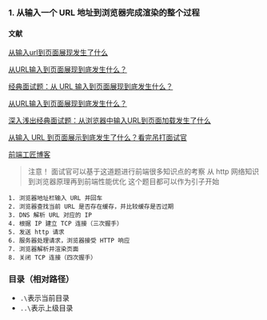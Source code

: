 <!--
 * @Author: your name
 * @Date: 2021-09-21 22:01:23
 * @LastEditTime: 2021-12-07 19:05:32
 * @LastEditors: Please set LastEditors
 * @Description: 打开koroFileHeader查看配置 进行设置: https://github.com/OBKoro1/koro1FileHeader/wiki/%E9%85%8D%E7%BD%AE``
 * @FilePath: \workspaces\plugins\面试\html.md
-->
### 1.  从输入一个 URL 地址到浏览器完成渲染的整个过程
#### 文献

[从输入url到页面展现发生了什么](https://segmentfault.com/a/1190000013522717)

[从URL输入到页面展现到底发生什么？](https://juejin.cn/post/6844903784229896199)

[经典面试题：从 URL 输入到页面展现到底发生什么？](https://blog.fundebug.com/2019/02/28/what-happens-from-url-to-webpage/)

[从URL输入到页面展现到底发生什么？](https://segmentfault.com/a/1190000017184701)

[深入浅出经典面试题：从浏览器中输入URL到页面加载发生了什么](https://www.cnblogs.com/confach/p/10050013.html)

[从输入 URL 到页面展示到底发生了什么？看完吊打面试官](https://zhuanlan.zhihu.com/p/133906695)

[前端工匠博客](https://github.com/ljianshu/Blog)
>注意！ 面试官可以基于这道题进行前端很多知识点的考察 从 http 网络知识到浏览器原理再到前端性能优化 这个题目都可以作为引子开始

```
1. 浏览器地址栏输入 URL 并回车
2. 浏览器查找当前 URL 是否存在缓存，并比较缓存是否过期
3. DNS 解析 URL 对应的 IP
4. 根据 IP 建立 TCP 连接（三次握手）
5. 发送 http 请求
6. 服务器处理请求，浏览器接受 HTTP 响应
7. 浏览器解析并渲染页面
8. 关闭 TCP 连接（四次握手）
```

### 目录（相对路径）
- `.\`表示当前目录
- `..\`表示上级目录
